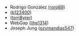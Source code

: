 * Rodrigo González ([roro89](https://github.com/roro89))
* ([b123400](https://github.com/b123400))
* ([tomByrer](https://github.com/tomByrer))
* WebGap ([lihe1314](https://github.com/lihe1314))
* Joseph Jung ([ozymandias547](https://github.com/ozymandias547))
